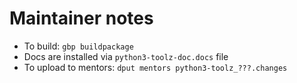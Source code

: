 # Maintainer notes

- To build: `gbp buildpackage`
- Docs are installed via `python3-toolz-doc.docs` file
- To upload to mentors: `dput mentors python3-toolz_???.changes`
